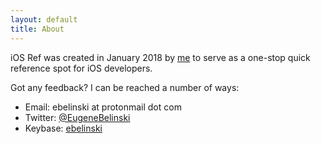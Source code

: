 ```yaml
---
layout: default
title: About
---
```


iOS Ref was created in January 2018 by [me](https://ebelinski.com) to serve as a one-stop quick reference spot for iOS developers.

Got any feedback? I can be reached a number of ways:

* Email: ebelinski at protonmail dot com
* Twitter: [@EugeneBelinski](https://twitter.com/EugeneBelinski)
* Keybase: [ebelinski](https://keybase.io/ebelinski)
